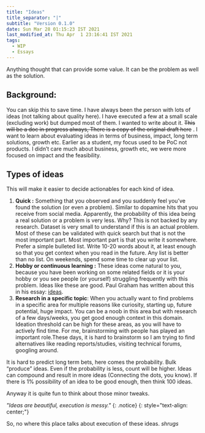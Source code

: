 ```yaml
---
title: "Ideas"
title_separator: "|"
subtitle: "Version 0.1.0"
date: Sun Mar 28 01:15:23 IST 2021
last_modified_at: Thu Apr  1 23:16:41 IST 2021
tags: 
  - WIP 
  - Essays
---
```

Anything thought that can provide some value. It can be the problem as well as the solution.

## Background:

You can skip this to save time. I have always been the person with lots of ideas (not talking about quality here). I have executed a few at a small scale (excluding work) but dumped most of them. I wanted to write about it. ~~This will be a doc in progress always, There is a copy of the original draft here~~ . I want to learn about evaluating ideas in terms of business, impact, long term solutions, growth etc. Earlier as a student, my focus used to be PoC not products. I didn’t care much about business, growth etc, we were more focused on impact and the feasibility. 

## Types of ideas
This will make it easier to decide actionables for each kind of idea.

1. **Quick :** Something that you observed and you suddenly feel you’ve found the solution (or even a problem). Similar to dopamine hits that you receive from social media. Apparently, the probability of this idea being a real solution or a problem is very less. Why? This is not backed by any research. Dataset is very small to understand if this is an actual problem. Most of these can be validated with quick search but that is not the most important part. Most important part is that you write it somewhere. Prefer a simple bulleted list. Write 10-20 words about it, at least enough so that you get context when you read in the future. Any list is better than no list. On weekends, spend some time to clear up your list. 
2. **Hobby or continuous learning :** These ideas come natural to you, because you have been working on some related fields or it is your hobby or you see people (or yourself) struggling frequently with this problem. Ideas like these are good. Paul Graham has written about this in his essay: [ideas](http://paulgraham.com/ideas.html). 
3. **Research in a specific topic**: When you actually want to find problems in a specific area for multiple reasons like curiosity, starting up, future potential, huge impact. You can be a noob in this area but with research of a few days/weeks, you get good enough context in this domain. Ideation threshold can be high for these areas, as you will have to actively find time. For me, brainstorming with people has played an important role.These days, it is hard to brainstorm so I am trying to find alternatives like reading reports/studies, visiting technical forums, googling around.


It is hard to predict long term bets, here comes the probability. Bulk “produce” ideas. Even if the probability is less, count will be higher. Ideas can compound and result in more ideas (Connecting the dots, you know). If there is 1% possibility of an idea to be good enough, then think 100 ideas.

Anyway it is quite fun to think about those minor tweaks.

_"Ideas are beautiful, execution is messy."_
{: .notice}
{: style="text-align: center;"}

So, no where this place talks about execution of these ideas. _shrugs_
